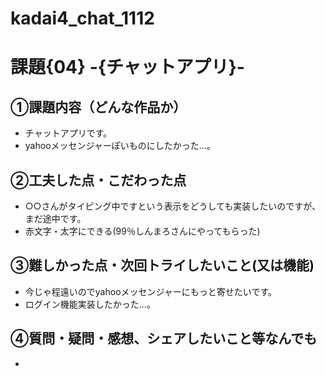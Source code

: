 # kadai4_chat_1112
# 課題{04} -{チャットアプリ}- 

## ①課題内容（どんな作品か）
- チャットアプリです。
- yahooメッセンジャーぽいものにしたかった...。

## ②工夫した点・こだわった点
- ○○さんがタイピング中ですという表示をどうしても実装したいのですが、まだ途中です。
- 赤文字・太字にできる(99％しんまろさんにやってもらった)

## ③難しかった点・次回トライしたいこと(又は機能)
- 今じゃ程遠いのでyahooメッセンジャーにもっと寄せたいです。
- ログイン機能実装したかった...。

## ④質問・疑問・感想、シェアしたいこと等なんでも
- 
